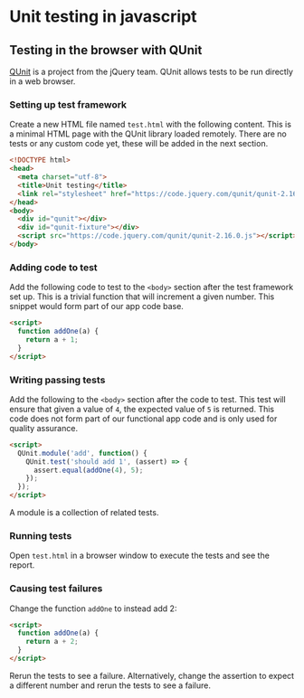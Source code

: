 # Unit testing in javascript

## Testing in the browser with QUnit
[QUnit](https://qunitjs.com/intro/) is a project from the jQuery team.
QUnit allows tests to be run directly in a web browser.

### Setting up test framework
Create a new HTML file named `test.html` with the following content.  This is a minimal HTML page with the QUnit library loaded remotely.
There are no tests or any custom code yet, these will be added in the next section.
```html
<!DOCTYPE html>
<head>
  <meta charset="utf-8">
  <title>Unit testing</title>
  <link rel="stylesheet" href="https://code.jquery.com/qunit/qunit-2.16.0.css">
</head>
<body>
  <div id="qunit"></div>
  <div id="qunit-fixture"></div>
  <script src="https://code.jquery.com/qunit/qunit-2.16.0.js"></script>
</body>
```

### Adding code to test
Add the following code to test to the `<body>` section after the test framework set up.
This is a trivial function that will increment a given number.
This snippet would form part of our app code base.
```html
<script>
  function addOne(a) {
    return a + 1;
  }
</script>
```

### Writing passing tests
Add the following to the `<body>` section after the code to test.
This test will ensure that given a value of `4`, the expected value of `5` is returned.
This code does not form part of our functional app code and is only used for quality assurance.
```html
<script>
  QUnit.module('add', function() {
    QUnit.test('should add 1', (assert) => {
      assert.equal(addOne(4), 5);
    });
  });
</script>
```
A module is a collection of related tests.

### Running tests
Open `test.html` in a browser window to execute the tests and see the report.

### Causing test failures
Change the function `addOne` to instead add 2:
```html
<script>
  function addOne(a) {
    return a + 2;
  }
</script>
```
Rerun the tests to see a failure.
Alternatively, change the assertion to expect a different number and rerun the tests to see a failure.
